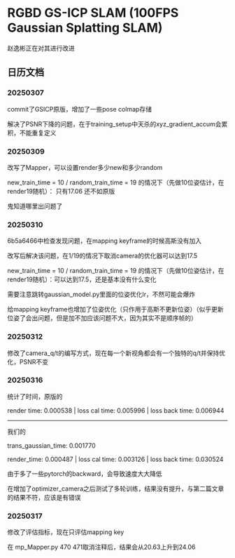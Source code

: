 

# RGBD GS-ICP SLAM (100FPS Gaussian Splatting SLAM)

赵逸彬正在对其进行改进

## 日历文档
### 20250307

commit了GSICP原版，增加了一些pose colmap存储

解决了PSNR下降的问题，在于training_setup中天杀的xyz_gradient_accum会累积，不能重复定义

### 20250309

改写了Mapper，可以设置render多少new和多少random

new_train_time = 10 / random_train_time = 19 的情况下（先做10位姿估计，在render19随机）：
只有17.06 还不如原版

鬼知道哪里出问题了

### 20250310

6b5a6466中检查发现问题，在mapping keyframe的时候高斯没有加入

改写后解决该问题，在1/19的情况下取消camera的优化器可以达到17.5

new_train_time = 10 / random_train_time = 19 的情况下（先做10位姿估计，在render19随机）：可以达到17.5，还是基本没有什么变化

需要注意跳转gaussian_model.py里面的位姿优化lr，不然可能会爆炸

给mapping keyframe也增加了位姿优化（只作用于高斯不更新位姿）（似乎更新位姿了会出问题，但是加不加应该问题不大，因为其实不是顺序帧的）

### 20250312
修改了camera_q/t的编写方式，现在每一个新视角都会有一个独特的q/t并保持优化，PSNR不变

### 20250316
统计了时间，原版的

render time: 0.000538 | loss cal time: 0.005996 | loss back time: 0.006944

***

我们的

trans_gaussian_time: 0.001770

render_time: 0.000487 | loss cal time: 0.003126 | loss back time: 0.030524

由于多了一些pytorch的backward，会导致速度大大降低

在增加了optimizer_camera之后测试了多轮训练，结果没有提升，与第二篇文章的结果不符，应该是有错误


### 20250317
修改了评估指标，现在只评估mapping key

在 mp_Mapper.py 470 471取消注释后，结果会从20.63上升到24.06